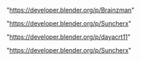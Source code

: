 "https://developer.blender.org/p/Brainzman"

"https://developer.blender.org/p/Suncherx"

 
"https://developer.blender.org/p/dayacrt11"


"https://developer.blender.org/p/Suncherx"


 
